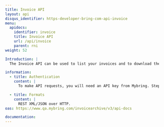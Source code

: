 ```yaml
---
title: Invoice API
layout: api
disqus_identifier: https-developer-bring-com-api-invoice
menu:
  apidocs:
    identifier: invoice
    title: Invoice API
    url: /api/invoice
    parent: rni
weight: 52

Introduction: |
  The Invoice API can be used to list your invoices and to download the invoices in PDF format.

information:
  - title: Authentication
    content: |
      To make API requests, you will need an API key from Mybring. Steps for getting a key and description of headers can be found on the general API [Getting Started / Authentication](/api/#authentication) page.

  - title: Formats
    content: |
      REST XML/JSON over HTTP.
oas: https://www.qa.mybring.com/invoicearchive/v3/api-docs

documentation:
---
```

